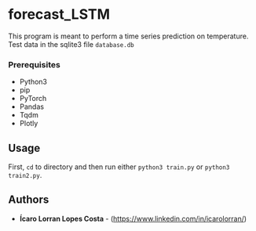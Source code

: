 # forecast_LSTM

This program is meant to perform a time series prediction on temperature. Test data in the sqlite3 file `database.db`

### Prerequisites

- Python3
- pip
- PyTorch
- Pandas
- Tqdm
- Plotly

## Usage

First, `cd` to directory and then run either `python3 train.py` or `python3 train2.py`.

## Authors

* **Ícaro Lorran Lopes Costa** - (https://www.linkedin.com/in/icarolorran/)

